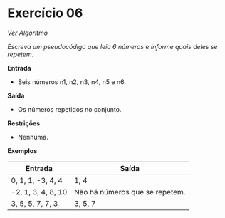 # Exercício 06

[*Ver Algoritmo*](Algoritmo06.md)

*Escreva um pseudocódigo que leia 6 números e informe quais deles se repetem.*

**Entrada**
- Seis números n1, n2, n3, n4, n5 e n6.

**Saída**
- Os números repetidos no conjunto.

**Restrições**
- Nenhuma.

**Exemplos**

| Entrada               | Saída                     |
| --------------------- | ------------------------- |
| 0, 1, 1, -3, 4, 4     | 1, 4                      |
| -2, 1, 3, 4, 8, 10    | Não há números que se repetem. |
| 3, 5, 5, 7, 7, 3      | 3, 5, 7                   |
